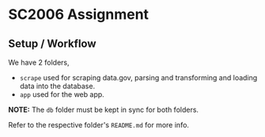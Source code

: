 # SC2006 Assignment

## Setup / Workflow
We have 2 folders, 
- `scrape` used for scraping data.gov, parsing and transforming and loading data into the database.
- `app` used for the web app.

**NOTE:** The `db` folder must be kept in sync for both folders.

Refer to the respective folder's `README.md` for more info.
